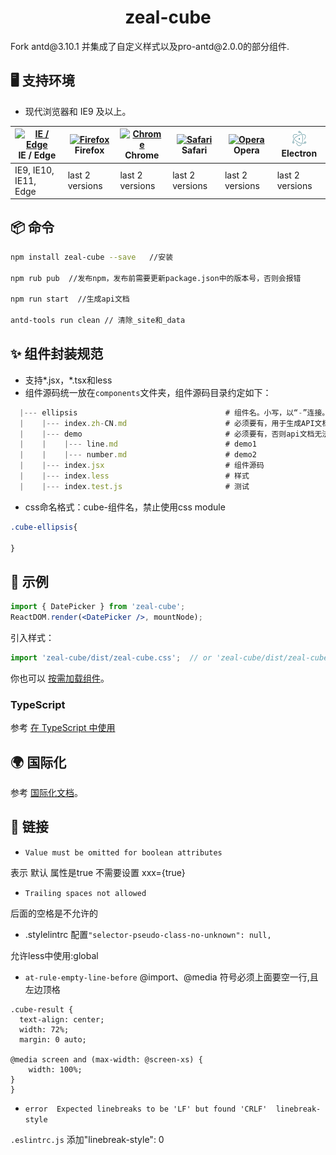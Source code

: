 <h1 align="center">zeal-cube</h1>

<div align="center">



</div>
Fork antd@3.10.1 并集成了自定义样式以及pro-antd@2.0.0的部分组件.

## 🖥 支持环境

* 现代浏览器和 IE9 及以上。

| [<img src="https://raw.githubusercontent.com/alrra/browser-logos/master/src/edge/edge_48x48.png" alt="IE / Edge" width="24px" height="24px" />](http://godban.github.io/browsers-support-badges/)</br>IE / Edge | [<img src="https://raw.githubusercontent.com/alrra/browser-logos/master/src/firefox/firefox_48x48.png" alt="Firefox" width="24px" height="24px" />](http://godban.github.io/browsers-support-badges/)</br>Firefox | [<img src="https://raw.githubusercontent.com/alrra/browser-logos/master/src/chrome/chrome_48x48.png" alt="Chrome" width="24px" height="24px" />](http://godban.github.io/browsers-support-badges/)</br>Chrome | [<img src="https://raw.githubusercontent.com/alrra/browser-logos/master/src/safari/safari_48x48.png" alt="Safari" width="24px" height="24px" />](http://godban.github.io/browsers-support-badges/)</br>Safari | [<img src="https://raw.githubusercontent.com/alrra/browser-logos/master/src/opera/opera_48x48.png" alt="Opera" width="24px" height="24px" />](http://godban.github.io/browsers-support-badges/)</br>Opera | [<img src="https://raw.githubusercontent.com/alrra/browser-logos/master/src/electron/electron_48x48.png" alt="Electron" width="24px" height="24px" />](http://godban.github.io/browsers-support-badges/)</br>Electron |
| --------- | --------- | --------- | --------- | --------- | --------- |
| IE9, IE10, IE11, Edge| last 2 versions| last 2 versions| last 2 versions| last 2 versions| last 2 versions

## 📦 命令

```bash
npm install zeal-cube --save   //安装

npm rub pub  //发布npm，发布前需要更新package.json中的版本号，否则会报错

npm run start  //生成api文档

antd-tools run clean // 清除_site和_data
```

## ✨ 组件封装规范

- 支持*.jsx，*.tsx和less
- 组件源码统一放在`components`文件夹，组件源码目录约定如下：

```javascript              
  |--- ellipsis                                 # 组件名。小写，以“-”连接。如: button、back-top                  
  |    |--- index.zh-CN.md                      # 必须要有，用于生成API文档 
  |    |--- demo                                # 必须要有，否则api文档无法生成对应的demo                  
  |    |    |--- line.md                        # demo1 
  |    |    |--- number.md                      # demo2
  |    |--- index.jsx                           # 组件源码                  
  |    |--- index.less                          # 样式
  |    |--- index.test.js                       # 测试   
```  
- css命名格式：cube-组件名，禁止使用css module

```css
.cube-ellipsis{

}
```
 
## 🔨 示例

```jsx
import { DatePicker } from 'zeal-cube';
ReactDOM.render(<DatePicker />, mountNode);
```

引入样式：

```jsx
import 'zeal-cube/dist/zeal-cube.css';  // or 'zeal-cube/dist/zeal-cube.less'
```

你也可以 [按需加载组件](https://ant.design/docs/react/getting-started-cn#按需加载)。

### TypeScript

参考 [在 TypeScript 中使用](https://ant.design/docs/react/use-in-typescript-cn)

## 🌍 国际化

参考 [国际化文档](http://ant.design/docs/react/i18n-cn)。

## 🔗 链接

- `Value must be omitted for boolean attributes`

表示 默认 属性是true 不需要设置 xxx={true} 

- `Trailing spaces not allowed`

后面的空格是不允许的

- .stylelintrc 配置`"selector-pseudo-class-no-unknown": null,`

允许less中使用:global

- `at-rule-empty-line-before`
@import、@media 符号必须上面要空一行,且左边顶格

```less
.cube-result {
  text-align: center;
  width: 72%;
  margin: 0 auto;

@media screen and (max-width: @screen-xs) {
    width: 100%;
}
}
```

- `error  Expected linebreaks to be 'LF' but found 'CRLF'  linebreak-style`

`.eslintrc.js` 添加"linebreak-style": 0

